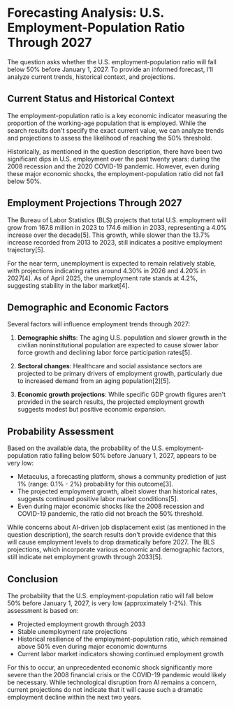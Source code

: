 # Forecasting Analysis: U.S. Employment-Population Ratio Through 2027

The question asks whether the U.S. employment-population ratio will fall below 50% before January 1, 2027. To provide an informed forecast, I'll analyze current trends, historical context, and projections.

## Current Status and Historical Context

The employment-population ratio is a key economic indicator measuring the proportion of the working-age population that is employed. While the search results don't specify the exact current value, we can analyze trends and projections to assess the likelihood of reaching the 50% threshold.

Historically, as mentioned in the question description, there have been two significant dips in U.S. employment over the past twenty years: during the 2008 recession and the 2020 COVID-19 pandemic. However, even during these major economic shocks, the employment-population ratio did not fall below 50%.

## Employment Projections Through 2027

The Bureau of Labor Statistics (BLS) projects that total U.S. employment will grow from 167.8 million in 2023 to 174.6 million in 2033, representing a 4.0% increase over the decade[5]. This growth, while slower than the 13.7% increase recorded from 2013 to 2023, still indicates a positive employment trajectory[5].

For the near term, unemployment is expected to remain relatively stable, with projections indicating rates around 4.30% in 2026 and 4.20% in 2027[4]. As of April 2025, the unemployment rate stands at 4.2%, suggesting stability in the labor market[4].

## Demographic and Economic Factors

Several factors will influence employment trends through 2027:

1. **Demographic shifts**: The aging U.S. population and slower growth in the civilian noninstitutional population are expected to cause slower labor force growth and declining labor force participation rates[5].

2. **Sectoral changes**: Healthcare and social assistance sectors are projected to be primary drivers of employment growth, particularly due to increased demand from an aging population[2][5].

3. **Economic growth projections**: While specific GDP growth figures aren't provided in the search results, the projected employment growth suggests modest but positive economic expansion.

## Probability Assessment

Based on the available data, the probability of the U.S. employment-population ratio falling below 50% before January 1, 2027, appears to be very low:

- Metaculus, a forecasting platform, shows a community prediction of just 1% (range: 0.1% - 2%) probability for this outcome[3].
- The projected employment growth, albeit slower than historical rates, suggests continued positive labor market conditions[5].
- Even during major economic shocks like the 2008 recession and COVID-19 pandemic, the ratio did not breach the 50% threshold.

While concerns about AI-driven job displacement exist (as mentioned in the question description), the search results don't provide evidence that this will cause employment levels to drop dramatically before 2027. The BLS projections, which incorporate various economic and demographic factors, still indicate net employment growth through 2033[5].

## Conclusion

The probability that the U.S. employment-population ratio will fall below 50% before January 1, 2027, is very low (approximately 1-2%). This assessment is based on:

- Projected employment growth through 2033
- Stable unemployment rate projections
- Historical resilience of the employment-population ratio, which remained above 50% even during major economic downturns
- Current labor market indicators showing continued employment growth

For this to occur, an unprecedented economic shock significantly more severe than the 2008 financial crisis or the COVID-19 pandemic would likely be necessary. While technological disruption from AI remains a concern, current projections do not indicate that it will cause such a dramatic employment decline within the next two years.